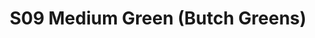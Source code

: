 ---
title: S09 Medium Green (Butch Greens)
permalink: "/teams/s09-medium-green-butch-greens"
teamslug: s09-medium-green-butch-greens
members:
- Sean Holihan - Captain
- David Schilling - Quarterback
- Keith Combs
- Jack Dempsey
- CJ Guitron
- Sean Kane
- Matt Nocella
- Chase Pike
- Jeremy Steslicki
- Jay Stetz
- Jamar Walker
- Judson White
- Craig Woodside
teamid: 4462
name: S09 Medium Green
color: Butch Greens
division: ''
---